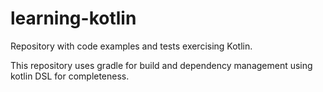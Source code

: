 # learning-kotlin
Repository with code examples and tests exercising Kotlin.

This repository uses gradle for build and dependency management using kotlin DSL for completeness.
